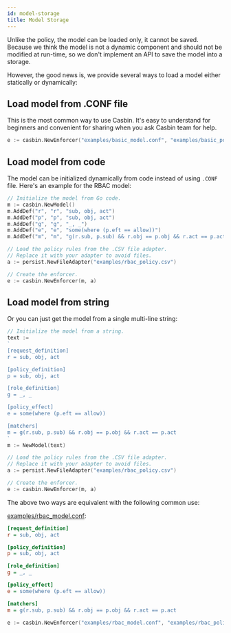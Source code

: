 ```yaml
---
id: model-storage
title: Model Storage
---
```


Unlike the policy, the model can be loaded only, it cannot be saved. Because we think the model is not a dynamic component and should not be modified at run-time, so we don't implement an API to save the model into a storage.

However, the good news is, we provide several ways to load a model either statically or dynamically:

## Load model from .CONF file

This is the most common way to use Casbin. It's easy to understand for beginners and convenient for sharing when you ask Casbin team for help.

```go
e := casbin.NewEnforcer("examples/basic_model.conf", "examples/basic_policy.csv")
```

## Load model from code

The model can be initialized dynamically from code instead of using ``.CONF`` file. Here's an example for the RBAC model:

```go
// Initialize the model from Go code.
m := casbin.NewModel()
m.AddDef("r", "r", "sub, obj, act")
m.AddDef("p", "p", "sub, obj, act")
m.AddDef("g", "g", "_, _")
m.AddDef("e", "e", "some(where (p.eft == allow))")
m.AddDef("m", "m", "g(r.sub, p.sub) && r.obj == p.obj && r.act == p.act")

// Load the policy rules from the .CSV file adapter.
// Replace it with your adapter to avoid files.
a := persist.NewFileAdapter("examples/rbac_policy.csv")

// Create the enforcer.
e := casbin.NewEnforcer(m, a)
```

## Load model from string

Or you can just get the model from a single multi-line string:

```go
// Initialize the model from a string.
text :=
`
[request_definition]
r = sub, obj, act

[policy_definition]
p = sub, obj, act

[role_definition]
g = _, _

[policy_effect]
e = some(where (p.eft == allow))

[matchers]
m = g(r.sub, p.sub) && r.obj == p.obj && r.act == p.act
`
m := NewModel(text)

// Load the policy rules from the .CSV file adapter.
// Replace it with your adapter to avoid files.
a := persist.NewFileAdapter("examples/rbac_policy.csv")

// Create the enforcer.
e := casbin.NewEnforcer(m, a)
```

The above two ways are equivalent with the following common use:

[examples/rbac_model.conf](https://github.com/casbin/casbin/blob/master/examples/rbac_model.conf):

```ini
[request_definition]
r = sub, obj, act

[policy_definition]
p = sub, obj, act

[role_definition]
g = _, _

[policy_effect]
e = some(where (p.eft == allow))

[matchers]
m = g(r.sub, p.sub) && r.obj == p.obj && r.act == p.act
```

```go
e := casbin.NewEnforcer("examples/rbac_model.conf", "examples/rbac_policy.csv")
```

